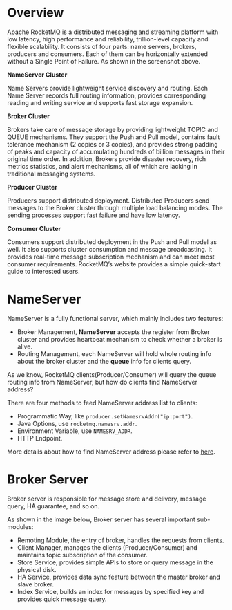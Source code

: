 # Overview

Apache RocketMQ is a distributed messaging and streaming platform with low latency, high performance and reliability, trillion-level capacity and flexible scalability. It consists of four parts: name servers, brokers, producers and consumers. Each of them can be horizontally extended without a Single Point of Failure. As shown in the screenshot above.



**NameServer Cluster**

Name Servers provide lightweight service discovery and routing. Each Name Server records full routing information, provides corresponding reading and writing service and supports fast storage expansion.

**Broker Cluster**

Brokers take care of message storage by providing lightweight TOPIC and QUEUE mechanisms. They support the Push and Pull model, contains fault tolerance mechanism (2 copies or 3 copies), and provides strong padding of peaks and capacity of accumulating hundreds of billion messages in their original time order. In addition, Brokers provide disaster recovery, rich metrics statistics, and alert mechanisms, all of which are lacking in traditional messaging systems.

**Producer Cluster**

Producers support distributed deployment. Distributed Producers send messages to the Broker cluster through multiple load balancing modes. The sending processes support fast failure and have low latency.

**Consumer Cluster**

Consumers support distributed deployment in the Push and Pull model as well. It also supports cluster consumption and message broadcasting. It provides real-time message subscription mechanism and can meet most consumer requirements. 
RocketMQ’s website provides a simple quick-start guide to interested users.

# NameServer

NameServer is a fully functional server, which mainly includes two features:

* Broker Management, **NameServer** accepts the register from Broker cluster and provides heartbeat mechanism to check whether a broker is alive.
* Routing Management, each NameServer will hold whole routing info about the broker cluster and the **queue** info for clients query.

As we know, RocketMQ clients(Producer/Consumer) will query the queue routing info from NameServer, but how do clients find NameServer address?

There are four methods to feed NameServer address list to clients:

* Programmatic Way, like `producer.setNamesrvAddr("ip:port")`.
* Java Options, use `rocketmq.namesrv.addr`.
* Environment Variable, use `NAMESRV_ADDR`.
* HTTP Endpoint.

More details about how to find NameServer address please refer to [here](/rocketmq/four-methods-to-feed-name-server-address-list/).

# Broker Server

Broker server is responsible for message store and delivery, message query, HA guarantee, and so on.

As shown in the image below, Broker server has several important sub-modules:

* Remoting Module, the entry of broker, handles the requests from clients.
* Client Manager, manages the clients (Producer/Consumer) and maintains topic subscription of the consumer.
* Store Service, provides simple APIs to store or query message in the physical disk.
* HA Service, provides data sync feature between the master broker and slave broker.
* Index Service, builds an index for messages by specified key and provides quick message query.
